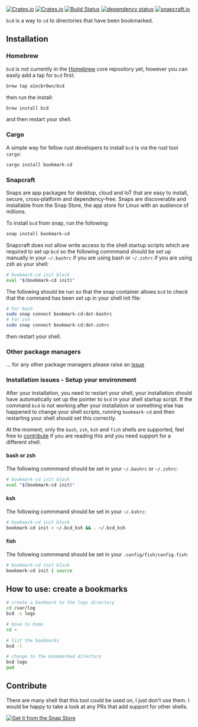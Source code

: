 <!-- markdownlint-configure-file {
  "MD033": false,
  "MD041": false
} -->

[![Crates.io](https://img.shields.io/crates/l/bookmark-cd)](https://github.com/a1ecbr0wn/bcd/blob/main/LICENSE) [![Crates.io](https://img.shields.io/crates/v/bookmark-cd)](https://crates.io/crates/bookmark-cd) [![Build Status](https://github.com/a1ecbr0wn/bcd/workflows/CI%20Build/badge.svg)](https://github.com/a1ecbr0wn/bcd/actions/workflows/build.yml) [![dependency status](https://deps.rs/repo/github/a1ecbr0wn/bcd/status.svg)](https://deps.rs/repo/github/a1ecbr0wn/bcd) [![snapcraft.io](https://snapcraft.io/bookmark-cd/badge.svg)](https://snapcraft.io/bookmark-cd)

`bcd` is a way to `cd` to directories that have been bookmarked.

## Installation

### Homebrew

`bcd` is not currently in the [Homebrew](https://brew.sh/) core repository yet, however you can easily add a tap for `bcd` first:

``` sh
brew tap a1ecbr0wn/bcd
```

then run the install:

``` sh
brew install bcd
```

and then restart your shell.

### Cargo

A simple way for fellow rust developers to install `bcd` is via the rust tool `cargo`:

``` bash
cargo install bookmark-cd
```

### Snapcraft

Snaps are app packages for desktop, cloud and IoT that are easy to install, secure, cross‐platform and dependency‐free. Snaps are discoverable and installable from the Snap Store, the app store for Linux with an audience of millions.

To install `bcd` from snap, run the following:

``` sh
snap install bookmark-cd
```

Snapcraft does not allow write access to the shell startup scripts which are required to set up `bcd` so the following commmand should be set up manually in your `~/.bashrc` if you are using bash or `~/.zshrc` if you are using zsh as your shell:

``` sh
# bookmark-cd init block
eval "$(bookmark-cd init)"   
```

The following should be run so that the snap container allows `bcd` to check that the command has been set up in your shell init file:

``` sh
# For bash
sudo snap connect bookmark-cd:dot-bashrc
# For zsh
sudo snap connect bookmark-cd:dot-zshrc
```

then restart your shell.

### Other package managers

... for any other package managers please raise an [issue](https://github.com/a1ecbr0wn/bcd/issues)

### Installation issues - Setup your environment

After your installation, you need to restart your shell, your installation should have automatically set up the pointer to `bcd` in your shell startup script.  If the command `bcd` is not working after your installation or something else has happened to change your shell scripts, running `bookmark-cd` and then restarting your shell should set this correctly.

At the moment, only the `bash`, `zsh`, `ksh` and `fish` shells are supported, feel free to [contribute](#contribute) if you are reading this and you need support for a different shell.

#### bash or zsh

The following commmand should be set in your `~/.bashrc` or `~/.zshrc`:

``` sh
# bookmark-cd init block
eval "$(bookmark-cd init)"   
```

#### ksh

The following commmand should be set in your `~/.kshrc`:

``` sh
# bookmark-cd init block
bookmark-cd init > ~/.bcd_ksh && . ~/.bcd_ksh
```

#### fish

The following commmand should be set in your `.config/fish/config.fish`:

``` sh
# bookmark-cd init block
bookmark-cd init | source
```

## How to use: create a bookmarks

``` sh
# create a bookmark to the logs directory
cd /var/log
bcd -s logs

# move to home
cd ~

# list the bookmarks
bcd -l

# change to the bookmarked directory
bcd logs
pwd
```

## Contribute

There are many shell that this tool could be used on, I just don't use them.  I would be happy to take a look at any
PRs that add support for other shells.

[![Get it from the Snap Store](https://snapcraft.io/static/images/badges/en/snap-store-black.svg)](https://snapcraft.io/bookmark-cd)
